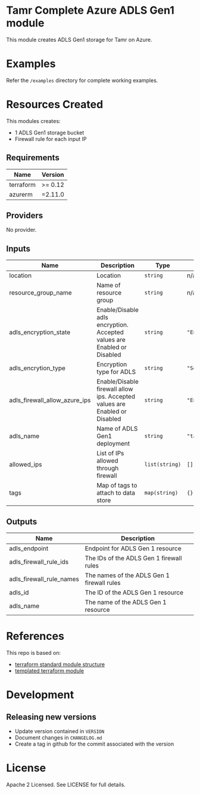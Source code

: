 # Tamr Complete Azure ADLS Gen1 module

This module creates ADLS Gen1 storage for Tamr on Azure.

# Examples
Refer the `/examples` directory for complete working examples.

# Resources Created
This modules creates:
* 1 ADLS Gen1 storage bucket
* Firewall rule for each input IP

<!-- BEGINNING OF PRE-COMMIT-TERRAFORM DOCS HOOK -->
## Requirements

| Name | Version |
|------|---------|
| terraform | >= 0.12 |
| azurerm | =2.11.0 |

## Providers

No provider.

## Inputs

| Name | Description | Type | Default | Required |
|------|-------------|------|---------|:--------:|
| location | Location | `string` | n/a | yes |
| resource\_group\_name | Name of resource group | `string` | n/a | yes |
| adls\_encryption\_state | Enable/Disable adls encryption. Accepted values are Enabled or Disabled | `string` | `"Enabled"` | no |
| adls\_encrytion\_type | Encryption type for ADLS | `string` | `"ServiceManaged"` | no |
| adls\_firewall\_allow\_azure\_ips | Enable/Disable firewall allow ips. Accepted values are Enabled or Disabled | `string` | `"Enabled"` | no |
| adls\_name | Name of ADLS Gen1 deployment | `string` | `"tamradls"` | no |
| allowed\_ips | List of IPs allowed through firewall | `list(string)` | `[]` | no |
| tags | Map of tags to attach to data store | `map(string)` | `{}` | no |

## Outputs

| Name | Description |
|------|-------------|
| adls\_endpoint | Endpoint for ADLS Gen 1 resource |
| adls\_firewall\_rule\_ids | The IDs of the ADLS Gen 1 firewall rules |
| adls\_firewall\_rule\_names | The names of the ADLS Gen 1 firewall rules |
| adls\_id | The ID of the ADLS Gen 1 resource |
| adls\_name | The name of the ADLS Gen 1 resource |

<!-- END OF PRE-COMMIT-TERRAFORM DOCS HOOK -->

# References
This repo is based on:
* [terraform standard module structure](https://www.terraform.io/docs/modules/index.html#standard-module-structure)
* [templated terraform module](https://github.com/tmknom/template-terraform-module)

# Development
## Releasing new versions
* Update version contained in `VERSION`
* Document changes in `CHANGELOG.md`
* Create a tag in github for the commit associated with the version

# License
Apache 2 Licensed. See LICENSE for full details.
